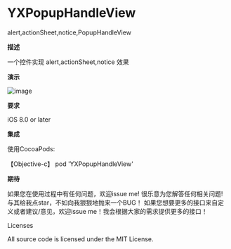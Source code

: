 # YXPopupHandleView
alert,actionSheet,notice,PopupHandleView

**描述**

一个控件实现 alert,actionSheet,notice 效果

**演示**

![image](./QQ20170502-140425-HD.gif)

**要求**

iOS 8.0 or later

**集成**

使用CocoaPods:

【Objective-c】 pod 'YXPopupHandleView'

**期待**

如果您在使用过程中有任何问题，欢迎issue me! 很乐意为您解答任何相关问题!
与其给我点star，不如向我狠狠地抛来一个BUG！
如果您想要更多的接口来自定义或者建议/意见，欢迎issue me！我会根据大家的需求提供更多的接口！

Licenses

All source code is licensed under the MIT License.
